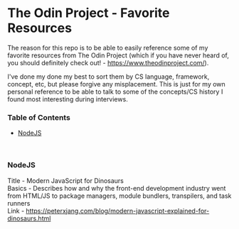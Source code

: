 # The Odin Project - Favorite Resources
The reason for this repo is to be able to easily reference some of my favorite resources from The Odin Project (which if you have never heard of, you should definitely check out! - https://www.theodinproject.com/).

I've done my done my best to sort them by CS language, framework, concept, etc, but please forgive any misplacement. This is just for my own personal reference to be able to talk to some of the concepts/CS history I found most interesting during interviews.

### Table of Contents
- [NodeJS](#nodejs)
<br>

### NodeJS
Title - Modern JavaScript for Dinosaurs<br>
Basics - Describes how and why the front-end development industry went from HTML/JS to package managers, module bundlers, transpilers, and task runners<br>
Link - https://peterxjang.com/blog/modern-javascript-explained-for-dinosaurs.html<br>
